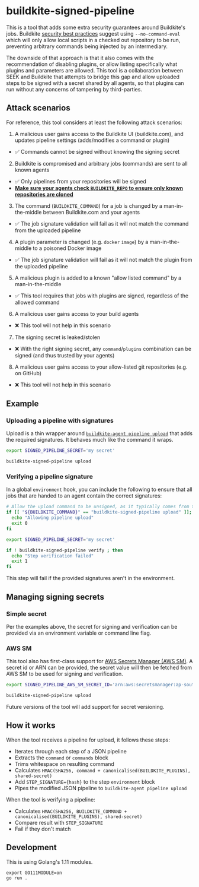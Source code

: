 # buildkite-signed-pipeline

This is a tool that adds some extra security guarantees around Buildkite's jobs. Buildkite [security best practices](https://buildkite.com/docs/agent/v3/securing) suggest using `--no-command-eval` which will only allow local scripts in a checked out repository to be run, preventing arbitrary commands being injected by an intermediary.

The downside of that approach is that it also comes with the recommendation of disabling plugins, or allow listing specifically what plugins and parameters are allowed. This tool is a collaboration between SEEK and Buildkite that attempts to bridge this gap and allow uploaded steps to be signed with a secret shared by all agents, so that plugins can run without any concerns of tampering by third-parties.

## Attack scenarios

For reference, this tool considers at least the following attack scenarios:

 1. A malicious user gains access to the Buildkite UI (buildkite.com), and updates pipeline settings (adds/modifies a command or plugin)
  - ✅ Commands cannot be signed without knowing the signing secret
 2. Buildkite is compromised and arbitrary jobs (commands) are sent to all known agents
  - ✅ Only pipelines from your repositories will be signed
  - [**Make sure your agents check `BUILDKITE_REPO` to ensure only known repositories are cloned**](https://buildkite.com/docs/agent/v3/securing#whitelisting)
 3. The command (`BUILDKITE_COMMAND`) for a job is changed by a man-in-the-middle between Buildkite.com and your agents
  - ✅ The job signature validation will fail as it will not match the command from the uploaded pipeline
 4. A plugin parameter is changed (e.g. `docker` `image`) by a man-in-the-middle to a poisoned Docker image
  - ✅ The job signature validation will fail as it will not match the plugin from the uploaded pipeline
 5. A malicious plugin is added to a known "allow listed command" by a man-in-the-middle
  - ✅ This tool requires that jobs with plugins are signed, regardless of the allowed command
 6. A malicious user gains access to your build agents
  - ❌ This tool will not help in this scenario
 7. The signing secret is leaked/stolen
  - ❌ With the right signing secret, any `command`/`plugins` combination can be signed (and thus trusted by your agents)
 8. A malicious user gains access to your allow-listed git repositories (e.g. on GitHub)
  - ❌ This tool will not help in this scenario

## Example

### Uploading a pipeline with signatures

Upload is a thin wrapper around [`buildkite-agent pipeline upload`](https://buildkite.com/docs/agent/v3/cli-pipeline#uploading-pipelines) that adds the required signatures. It behaves much like the command it wraps.

```bash
export SIGNED_PIPELINE_SECRET='my secret'

buildkite-signed-pipeline upload
```

### Verifying a pipeline signature

In a global `environment` hook, you can include the following to ensure that all jobs that are handed to an agent contain the correct signatures:

```bash
# Allow the upload command to be unsigned, as it typically comes from the Buildkite UI and not your agents
if [[ "${BUILDKITE_COMMAND}" == "buildkite-signed-pipeline upload" ]]; then
  echo "Allowing pipeline upload"
  exit 0
fi

export SIGNED_PIPELINE_SECRET='my secret'

if ! buildkite-signed-pipeline verify ; then
  echo "Step verification failed"
  exit 1
fi
```

This step will fail if the provided signatures aren't in the environment.

## Managing signing secrets

### Simple secret

Per the examples above, the secret for signing and verification can be provided via an environment variable or command line flag.

### AWS SM

This tool also has first-class support for [AWS Secrets Manager (AWS SM)](https://aws.amazon.com/secrets-manager/).
A secret id or ARN can be provided, the secret value will then be fetched from AWS SM to be used for signing and verification.

```bash
export SIGNED_PIPELINE_AWS_SM_SECRET_ID='arn:aws:secretsmanager:ap-southeast-2:12345:secret:my-signed-pipeline-secret-42a5qP'

buildkite-signed-pipeline upload
```

Future versions of the tool will add support for secret versioning.

## How it works

When the tool receives a pipeline for upload, it follows these steps:

* Iterates through each step of a JSON pipeline
* Extracts the `command` or `commands` block
* Trims whitespace on resulting command
* Calculates `HMAC(SHA256, command + canonicalised(BUILDKITE_PLUGINS), shared-secret)`
* Add `STEP_SIGNATURE={hash}` to the step `environment` block
* Pipes the modified JSON pipeline to `buildkite-agent pipeline upload`

When the tool is verifying a pipeline:

* Calculates `HMAC(SHA256, BUILDKITE_COMMAND + canonicalised(BUILDKITE_PLUGINS), shared-secret)`
* Compare result with `STEP_SIGNATURE`
* Fail if they don't match

## Development

This is using Golang's 1.11 modules.

```
export GO111MODULE=on
go run .
```
